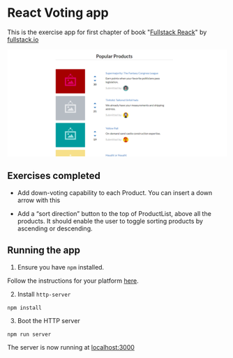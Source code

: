 # React Voting app

This is the exercise app for first chapter of book "[Fullstack Reack](https://www.fullstackreact.com "Fullstack React")" by [fullstack.io](https://www.fullstack.io/ "fullstack.io official site")

![React voting app](https://raw.githubusercontent.com/mimukit/react-voting-app/master/screenshot/screenshot.png)

## Exercises completed

- Add down-voting capability to each Product. You can insert a down arrow with this

- Add a “sort direction” button to the top of ProductList, above all the products. It
should enable the user to toggle sorting products by ascending or descending.

## Running the app

1. Ensure you have `npm` installed.

Follow the instructions for your platform [here](https://github.com/npm/npm).

2. Install `http-server`

````
npm install
````

3. Boot the HTTP server

````
npm run server
````

The server is now running at [localhost:3000](localhost:3000)
